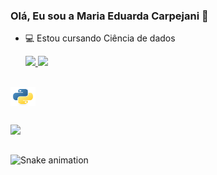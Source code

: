### Olá, Eu sou a Maria Eduarda Carpejani 👋

- 💻 Estou cursando Ciência de dados

  <a href="https://github.com/mayuuuh">
  <img height="180em" src="https://github-readme-stats.vercel.app/api?username=mariaeduardacarpejani&show_icons=true&theme=bear&include_all_commits=true&count_private=true"/>
  <img height="180em" src="https://github-readme-stats.vercel.app/api/top-langs/?username=mariaeduardacarpejani&layout=compact&langs_count=16&theme=bear"/>
</div>

<div style="display: inline_block"><br>
   <img align="center" alt="mariaeduardacarpejani-Python" height="30" width="40" src="https://raw.githubusercontent.com/devicons/devicon/master/icons/python/python-original.svg">

</div>

##
<div>
<a href="https://www.linkedin.com/in/maria-eduarda-de-oliveira-carpejani-003057267" target="_blank"><img src="https://img.shields.io/badge/-LinkedIn-%230077B5?style=for-the-badge&logo=linkedin&logoColor=white" target="_blank"></a> 
</div>

##
![Snake animation](https://github.com/mariaeduardacarpejani/mariaeduardacarpejani/blob/output/github-contribution-grid-snake.svg)
